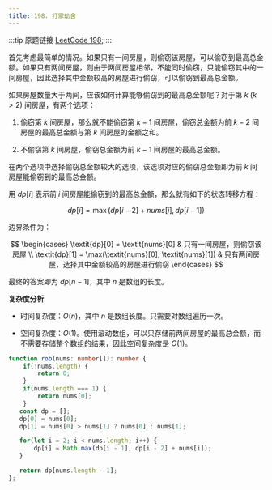 ```yaml
---
title: 198. 打家劫舍
---
```

:::tip 原题链接
[LeetCode 198](https://leetcode-cn.com/problems/house-robber/);
:::


首先考虑最简单的情况。如果只有一间房屋，则偷窃该房屋，可以偷窃到最高总金额。如果只有两间房屋，则由于两间房屋相邻，不能同时偷窃，只能偷窃其中的一间房屋，因此选择其中金额较高的房屋进行偷窃，可以偷窃到最高总金额。

如果房屋数量大于两间，应该如何计算能够偷窃到的最高总金额呢？对于第 $k~(k>2)$ 间房屋，有两个选项：

1. 偷窃第 $k$ 间房屋，那么就不能偷窃第 $k-1$ 间房屋，偷窃总金额为前 $k-2$ 间房屋的最高总金额与第 $k$ 间房屋的金额之和。

2. 不偷窃第 $k$ 间房屋，偷窃总金额为前 $k-1$ 间房屋的最高总金额。

在两个选项中选择偷窃总金额较大的选项，该选项对应的偷窃总金额即为前 $k$ 间房屋能偷窃到的最高总金额。

用 $\textit{dp}[i]$ 表示前 $i$ 间房屋能偷窃到的最高总金额，那么就有如下的状态转移方程：

$$
\textit{dp}[i] = \max(\textit{dp}[i-2]+\textit{nums}[i], \textit{dp}[i-1])
$$

边界条件为：

$$
\begin{cases}
\textit{dp}[0] = \textit{nums}[0] & 只有一间房屋，则偷窃该房屋 \\
\textit{dp}[1] = \max(\textit{nums}[0], \textit{nums}[1]) & 只有两间房屋，选择其中金额较高的房屋进行偷窃
\end{cases}
$$

最终的答案即为 $\textit{dp}[n-1]$，其中 $n$ 是数组的长度。

**复杂度分析**

* 时间复杂度：$O(n)$，其中 $n$ 是数组长度。只需要对数组遍历一次。

* 空间复杂度：$O(1)$。使用滚动数组，可以只存储前两间房屋的最高总金额，而不需要存储整个数组的结果，因此空间复杂度是 $O(1)$。

```typescript
function rob(nums: number[]): number {
    if(!nums.length) {
        return 0;
    }
    if(nums.length === 1) {
        return nums[0];
    }
   const dp = [];
   dp[0] = nums[0];
   dp[1] = nums[0] > nums[1] ? nums[0] : nums[1];

   for(let i = 2; i < nums.length; i++) {
       dp[i] = Math.max(dp[i - 1], dp[i - 2] + nums[i]);
   }

   return dp[nums.length - 1];
};
```
